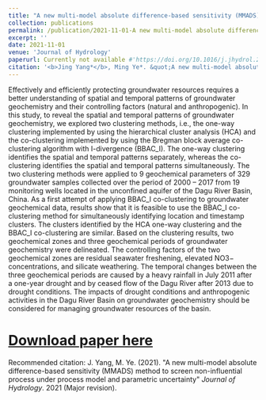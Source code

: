 ```yaml
---
title: "A new multi-model absolute difference-based sensitivity (MMADS) method to screen non-influential process under process model and parametric uncertainty"
collection: publications
permalink: /publication/2021-11-01-A new multi-model absolute difference-based sensitivity (MMADS) method to screen non-influential process under process model and parametric uncertainty
excerpt: ''
date: 2021-11-01
venue: 'Journal of Hydrology'
paperurl: Currently not available #'https://doi.org/10.1016/j.jhydrol.2021.127085'
citation: '<b>Jing Yang*</b>, Ming Ye*. &quot;A new multi-model absolute difference-based sensitivity (MMADS) method to screen non-influential process under process model and parametric uncertainty.&quot; <i>Journal of Hydrology</i>. 2021 (Major revision).'
---
```

Effectively and efficiently protecting groundwater resources requires a better understanding of spatial and temporal patterns of groundwater geochemistry and their controlling factors (natural and anthropogenic). In this study, to reveal the spatial and temporal patterns of groundwater geochemistry, we explored two clustering methods, i.e., the one-way clustering implemented by using the hierarchical cluster analysis (HCA) and the co-clustering implemented by using the Bregman block average co-clustering algorithm with I-divergence (BBAC_I). The one-way clustering identifies the spatial and temporal patterns separately, whereas the co-clustering identifies the spatial and temporal patterns simultaneously. The two clustering methods were applied to 9 geochemical parameters of 329 groundwater samples collected over the period of 2000 – 2017 from 19 monitoring wells located in the unconfined aquifer of the Dagu River Basin, China. As a first attempt of applying BBAC_I co-clustering to groundwater geochemical data, results show that it is feasible to use the BBAC_I co-clustering method for simultaneously identifying location and timestamp clusters. The clusters identified by the HCA one-way clustering and the BBAC_I co-clustering are similar. Based on the clustering results, two geochemical zones and three geochemical periods of groundwater geochemistry were delineated. The controlling factors of the two geochemical zones are residual seawater freshening, elevated NO3− concentrations, and silicate weathering. The temporal changes between the three geochemical periods are caused by a heavy rainfall in July 2011 after a one-year drought and by ceased flow of the Dagu River after 2013 due to drought conditions. The impacts of drought conditions and anthropogenic activities in the Dagu River Basin on groundwater geochemistry should be considered for managing groundwater resources of the basin.

# [Download paper here](https://doi.org/10.1016/j.jhydrol.2021.127085)

Recommended citation: J. Yang, M. Ye. (2021). "A new multi-model absolute difference-based sensitivity (MMADS) method to screen non-influential process under process model and parametric uncertainty" <i>Journal of Hydrology</i>. 2021 (Major revision).
